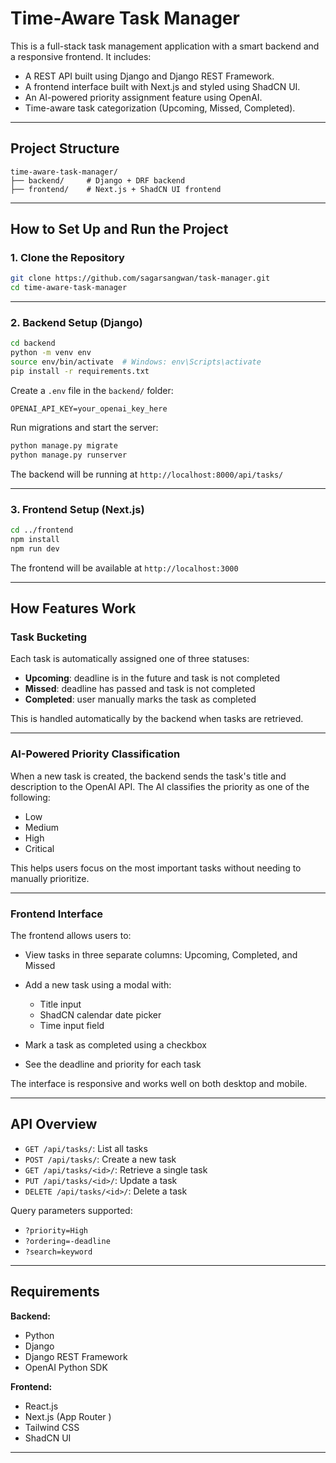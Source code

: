 
# Time-Aware Task Manager

This is a full-stack task management application with a smart backend and a responsive frontend.
It includes:

* A REST API built using Django and Django REST Framework.
* A frontend interface built with Next.js and styled using ShadCN UI.
* An AI-powered priority assignment feature using OpenAI.
* Time-aware task categorization (Upcoming, Missed, Completed).

---

## Project Structure

```
time-aware-task-manager/
├── backend/     # Django + DRF backend
├── frontend/    # Next.js + ShadCN UI frontend
```

---

## How to Set Up and Run the Project

### 1. Clone the Repository

```bash
git clone https://github.com/sagarsangwan/task-manager.git
cd time-aware-task-manager
```

---

### 2. Backend Setup (Django)

```bash
cd backend
python -m venv env
source env/bin/activate  # Windows: env\Scripts\activate
pip install -r requirements.txt
```

Create a `.env` file in the `backend/` folder:

```
OPENAI_API_KEY=your_openai_key_here
```

Run migrations and start the server:

```bash
python manage.py migrate
python manage.py runserver
```

The backend will be running at `http://localhost:8000/api/tasks/`

---

### 3. Frontend Setup (Next.js)

```bash
cd ../frontend
npm install
npm run dev
```

The frontend will be available at `http://localhost:3000`

---

## How Features Work

### Task Bucketing

Each task is automatically assigned one of three statuses:

* **Upcoming**: deadline is in the future and task is not completed
* **Missed**: deadline has passed and task is not completed
* **Completed**: user manually marks the task as completed

This is handled automatically by the backend when tasks are retrieved.

---

### AI-Powered Priority Classification

When a new task is created, the backend sends the task's title and description to the OpenAI API.
The AI classifies the priority as one of the following:

* Low
* Medium
* High
* Critical

This helps users focus on the most important tasks without needing to manually prioritize.

---

### Frontend Interface

The frontend allows users to:

* View tasks in three separate columns: Upcoming, Completed, and Missed
* Add a new task using a modal with:

  * Title input
  * ShadCN calendar date picker
  * Time input field
* Mark a task as completed using a checkbox
* See the deadline and priority for each task

The interface is responsive and works well on both desktop and mobile.

---

## API Overview

* `GET /api/tasks/`: List all tasks
* `POST /api/tasks/`: Create a new task
* `GET /api/tasks/<id>/`: Retrieve a single task
* `PUT /api/tasks/<id>/`: Update a task
* `DELETE /api/tasks/<id>/`: Delete a task

Query parameters supported:

* `?priority=High`
* `?ordering=-deadline`
* `?search=keyword`

---

## Requirements

**Backend:**

* Python 
* Django
* Django REST Framework
* OpenAI Python SDK

**Frontend:**

* React.js
* Next.js  (App Router )
* Tailwind CSS
* ShadCN UI

---

